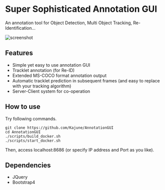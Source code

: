 # Super Sophisticated Annotation GUI
An annotation tool for Object Detection, Multi Object Tracking, Re-Identification...

![screenshot](https://user-images.githubusercontent.com/14792604/97583380-3a17dd80-1a3a-11eb-8783-18cba0a445c3.png)

## Features
- Simple yet easy to use annotation GUI
- Tracklet annotation (for Re-ID)
- Extended MS-COCO format annotation output
- Automatic tracklet prediction in subsequent frames (and easy to replace with your tracking algorithm)
- Server-Client system for co-operation

## How to use
Try following commands.
```
git clone https://github.com/Kajune/AnnotationGUI
cd AnnotationGUI
./scripts/build_docker.sh
./scripts/start_docker.sh
```
Then, access localhost:8686 (or specify IP address and Port as you like).

## Dependencies
- JQuery
- Bootstrap4

